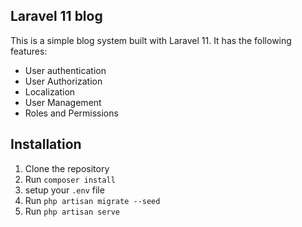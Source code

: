 ## Laravel 11 blog

This is a simple blog system built with Laravel 11. It has the following features:

- User authentication
- User Authorization
- Localization
- User Management
- Roles and Permissions

## Installation

1. Clone the repository
2. Run `composer install`
3. setup your `.env` file
4. Run `php artisan migrate --seed`
5. Run `php artisan serve`

